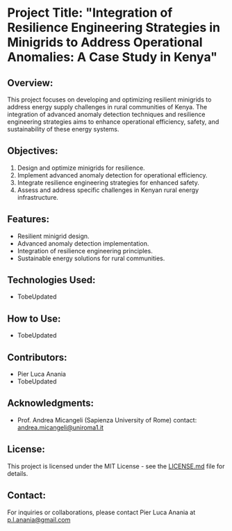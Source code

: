 # Project Title:  "Integration of Resilience Engineering Strategies in Minigrids to Address Operational Anomalies: A Case Study in Kenya"
## Overview:
This project focuses on developing and optimizing resilient minigrids to address energy supply challenges in rural communities of Kenya. The integration of advanced anomaly detection techniques and resilience engineering strategies aims to enhance operational efficiency, safety, and sustainability of these energy systems.

## Objectives:
1. Design and optimize minigrids for resilience.
2. Implement advanced anomaly detection for operational efficiency.
3. Integrate resilience engineering strategies for enhanced safety.
4. Assess and address specific challenges in Kenyan rural energy infrastructure.

## Features:
- Resilient minigrid design.
- Advanced anomaly detection implementation.
- Integration of resilience engineering principles.
- Sustainable energy solutions for rural communities.

## Technologies Used:
- TobeUpdated

## How to Use:
- TobeUpdated

## Contributors:
- Pier Luca Anania
- TobeUpdated

## Acknowledgments:
- Prof. Andrea Micangeli (Sapienza University of Rome) 
 contact: andrea.micangeli@uniroma1.it

## License:
This project is licensed under the MIT License - see the [LICENSE.md](LICENSE.md) file for details.

## Contact:
For inquiries or collaborations, please contact Pier Luca Anania at p.l.anania@gmail.com
